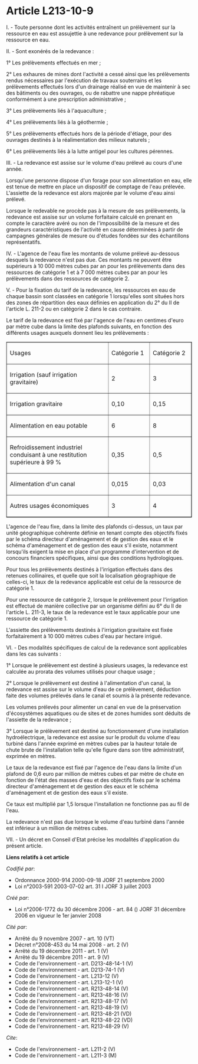 # Article L213-10-9

I. - Toute personne dont les activités entraînent un prélèvement sur la ressource en eau est assujettie à une redevance pour
prélèvement sur la ressource en eau.

II. - Sont exonérés de la redevance :

1° Les prélèvements effectués en mer ;

2° Les exhaures de mines dont l'activité a cessé ainsi que les prélèvements rendus nécessaires par l'exécution de travaux
souterrains et les prélèvements effectués lors d'un drainage réalisé en vue de maintenir à sec des bâtiments ou des ouvrages,
ou de rabattre une nappe phréatique conformément à une prescription administrative ;

3° Les prélèvements liés à l'aquaculture ;

4° Les prélèvements liés à la géothermie ;

5° Les prélèvements effectués hors de la période d'étiage, pour des ouvrages destinés à la réalimentation des milieux
naturels ;

6° Les prélèvements liés à la lutte antigel pour les cultures pérennes.

III. - La redevance est assise sur le volume d'eau prélevé au cours d'une année.

Lorsqu'une personne dispose d'un forage pour son alimentation en eau, elle est tenue de mettre en place un dispositif de
comptage de l'eau prélevée. L'assiette de la redevance est alors majorée par le volume d'eau ainsi prélevé.

Lorsque le redevable ne procède pas à la mesure de ses prélèvements, la redevance est assise sur un volume forfaitaire
calculé en prenant en compte le caractère avéré ou non de l'impossibilité de la mesure et des grandeurs caractéristiques de
l'activité en cause déterminées à partir de campagnes générales de mesure ou d'études fondées sur des échantillons
représentatifs.

IV. - L'agence de l'eau fixe les montants de volume prélevé au-dessous desquels la redevance n'est pas due. Ces montants ne
peuvent être supérieurs à 10 000 mètres cubes par an pour les prélèvements dans des ressources de catégorie 1 et à 7 000
mètres cubes par an pour les prélèvements dans des ressources de catégorie 2.

V. - Pour la fixation du tarif de la redevance, les ressources en eau de chaque bassin sont classées en catégorie 1
lorsqu'elles sont situées hors des zones de répartition des eaux définies en application du 2° du II de l'article L. 211-2 ou
en catégorie 2 dans le cas contraire.

Le tarif de la redevance est fixé par l'agence de l'eau en centimes d'euro par mètre cube dans la limite des plafonds
suivants, en fonction des différents usages auxquels donnent lieu les prélèvements :

<table align="center" cellpadding="0" cellspacing="0" width="605" border="1">
  <tbody>
    <tr>
      <td width="314">

Usages

</td>
      <td width="104">

Catégorie 1

</td>
      <td width="105">

Catégorie 2

</td>
    </tr>
    <tr>
      <td width="314">

Irrigation (sauf irrigation gravitaire)

</td>
      <td width="104">

2

</td>
      <td width="105">

3

</td>
    </tr>
    <tr>
      <td width="314">

Irrigation gravitaire

</td>
      <td width="104">

0,10

</td>
      <td width="105">

0,15

</td>
    </tr>
    <tr>
      <td width="314">

Alimentation en eau potable

</td>
      <td width="104">

6

</td>
      <td width="105">

8

</td>
    </tr>
    <tr>
      <td width="314">

Refroidissement industriel conduisant à une restitution supérieure à 99 %

</td>
      <td width="104">

0,35

</td>
      <td width="105">

0,5

</td>
    </tr>
    <tr>
      <td width="314">

Alimentation d'un canal

</td>
      <td width="104">

0,015

</td>
      <td width="105">

0,03

</td>
    </tr>
    <tr>
      <td width="314">

Autres usages économiques

</td>
      <td width="104">

3

</td>
      <td width="105">

4

</td>
    </tr>
  </tbody>
</table>

L'agence de l'eau fixe, dans la limite des plafonds ci-dessus, un taux par unité géographique cohérente définie en tenant
compte des objectifs fixés par le schéma directeur d'aménagement et de gestion des eaux et le schéma d'aménagement et de
gestion des eaux s'il existe, notamment lorsqu'ils exigent la mise en place d'un programme d'intervention et de concours
financiers spécifiques, ainsi que des conditions hydrologiques.

Pour tous les prélèvements destinés à l'irrigation effectués dans des retenues collinaires, et quelle que soit la
localisation géographique de celles-ci, le taux de la redevance applicable est celui de la ressource de catégorie 1.

Pour une ressource de catégorie 2, lorsque le prélèvement pour l'irrigation est effectué de manière collective par un
organisme défini au 6° du II de l'article L. 211-3, le taux de la redevance est le taux applicable pour une ressource de
catégorie 1.

L'assiette des prélèvements destinés à l'irrigation gravitaire est fixée forfaitairement à 10 000 mètres cubes d'eau par
hectare irrigué.

VI. - Des modalités spécifiques de calcul de la redevance sont applicables dans les cas suivants :

1° Lorsque le prélèvement est destiné à plusieurs usages, la redevance est calculée au prorata des volumes utilisés pour
chaque usage ;

2° Lorsque le prélèvement est destiné à l'alimentation d'un canal, la redevance est assise sur le volume d'eau de ce
prélèvement, déduction faite des volumes prélevés dans le canal et soumis à la présente redevance.

Les volumes prélevés pour alimenter un canal en vue de la préservation d'écosystèmes aquatiques ou de sites et de zones
humides sont déduits de l'assiette de la redevance ;

3° Lorsque le prélèvement est destiné au fonctionnement d'une installation hydroélectrique, la redevance est assise sur le
produit du volume d'eau turbiné dans l'année exprimé en mètres cubes par la hauteur totale de chute brute de l'installation
telle qu'elle figure dans son titre administratif, exprimée en mètres.

Le taux de la redevance est fixé par l'agence de l'eau dans la limite d'un plafond de 0,6 euro par million de mètres cubes et
par mètre de chute en fonction de l'état des masses d'eau et des objectifs fixés par le schéma directeur d'aménagement et de
gestion des eaux et le schéma d'aménagement et de gestion des eaux s'il existe.

Ce taux est multiplié par 1,5 lorsque l'installation ne fonctionne pas au fil de l'eau.

La redevance n'est pas due lorsque le volume d'eau turbiné dans l'année est inférieur à un million de mètres cubes.

VII. - Un décret en Conseil d'Etat précise les modalités d'application du présent article.

**Liens relatifs à cet article**

_Codifié par_:

  - Ordonnance 2000-914 2000-09-18 JORF 21 septembre 2000
  - Loi n°2003-591 2003-07-02 art. 31 I JORF 3 juillet 2003

_Créé par_:

  - Loi n°2006-1772 du 30 décembre 2006 - art. 84 () JORF 31 décembre 2006 en vigueur le 1er janvier 2008

_Cité par_:

  - Arrêté du 9 novembre 2007 - art. 10 (VT)
  - Décret n°2008-453 du 14 mai 2008 - art. 2 (V)
  - Arrêté du 19 décembre 2011 - art. 1 (V)
  - Arrêté du 19 décembre 2011 - art. 9 (V)
  - Code de l'environnement - art. D213-48-14-1 (V)
  - Code de l'environnement - art. D213-74-1 (V)
  - Code de l'environnement - art. L213-12 (V)
  - Code de l'environnement - art. L213-12-1 (V)
  - Code de l'environnement - art. R213-48-14 (V)
  - Code de l'environnement - art. R213-48-16 (V)
  - Code de l'environnement - art. R213-48-17 (V)
  - Code de l'environnement - art. R213-48-19 (V)
  - Code de l'environnement - art. R213-48-21 (VD)
  - Code de l'environnement - art. R213-48-22 (VD)
  - Code de l'environnement - art. R213-48-29 (V)

_Cite_:

  - Code de l'environnement - art. L211-2 (V)
  - Code de l'environnement - art. L211-3 (M)
